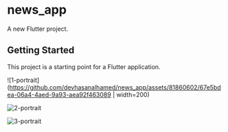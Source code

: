 # news_app

A new Flutter project.

## Getting Started

This project is a starting point for a Flutter application.

![1-portrait](https://github.com/devhasanalhamed/news_app/assets/81860602/67e5bdea-06a4-4aed-9a93-aea92f463089 | width=200)

![2-portrait](https://github.com/devhasanalhamed/news_app/assets/81860602/120fe0f9-5668-4138-9ba8-366ef1d64412)

![3-portrait](https://github.com/devhasanalhamed/news_app/assets/81860602/5288e1d6-1c95-4033-9408-833f52dd0286)
